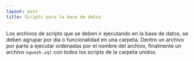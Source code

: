 ```yaml
---
layout: post
title: Scripts para la base de datos 
---
```

Los archivos de scripts que se deben ir ejecutando en la base de datos, se deben agrupar por día o funcionalidad en una carpeta. Dentro un archivo por parte a ejecutar ordenadas por el nombre del archivo, finalmente un archivo `squash.sql` con todos los scripts de la carpeta unidos. 
